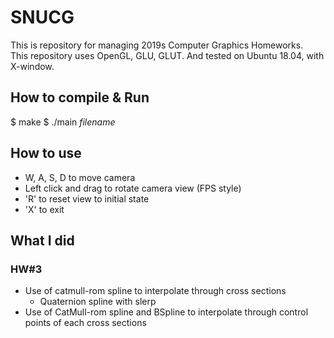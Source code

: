 # SNUCG
This is repository for managing 2019s Computer Graphics Homeworks.  
This repository uses OpenGL, GLU, GLUT. And tested on Ubuntu 18.04, with X-window.  

## How to compile & Run
$ make
$ ./main *filename*

## How to use
- W, A, S, D to move camera
- Left click and drag to rotate camera view (FPS style)
- 'R' to reset view to initial state
- 'X' to exit

## What I did
### HW#3
- Use of catmull-rom spline to interpolate through cross sections
  - Quaternion spline with slerp 
- Use of CatMull-rom spline and BSpline to interpolate through control points of each cross sections
